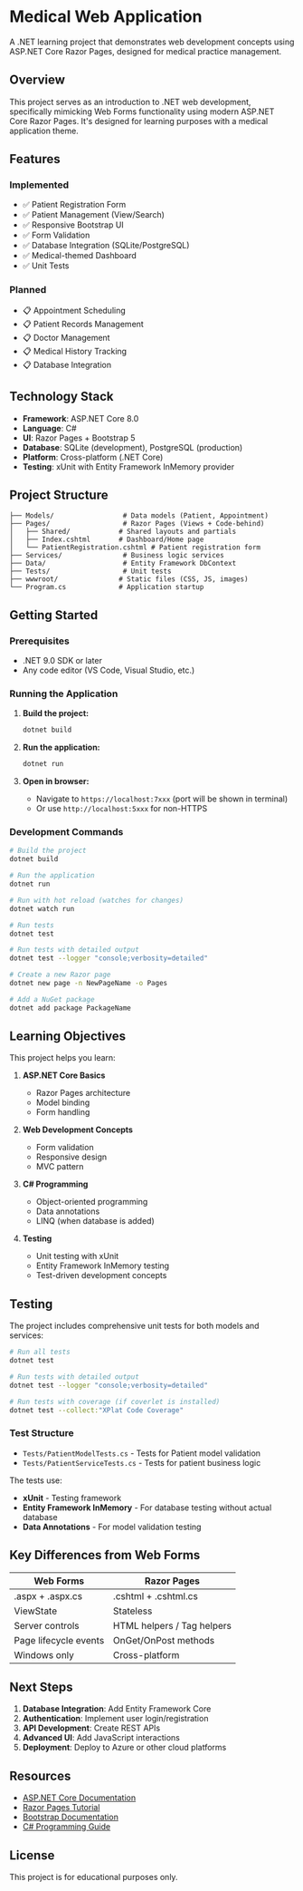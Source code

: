 # Medical Web Application

A .NET learning project that demonstrates web development concepts using ASP.NET Core Razor Pages, designed for medical practice management.

## Overview

This project serves as an introduction to .NET web development, specifically mimicking Web Forms functionality using modern ASP.NET Core Razor Pages. It's designed for learning purposes with a medical application theme.

## Features

### Implemented
- ✅ Patient Registration Form
- ✅ Patient Management (View/Search)
- ✅ Responsive Bootstrap UI
- ✅ Form Validation
- ✅ Database Integration (SQLite/PostgreSQL)
- ✅ Medical-themed Dashboard
- ✅ Unit Tests

### Planned
- 📋 Appointment Scheduling
- 📋 Patient Records Management  
- 📋 Doctor Management
- 📋 Medical History Tracking
- 📋 Database Integration

## Technology Stack

- **Framework**: ASP.NET Core 8.0
- **Language**: C#
- **UI**: Razor Pages + Bootstrap 5
- **Database**: SQLite (development), PostgreSQL (production)
- **Platform**: Cross-platform (.NET Core)
- **Testing**: xUnit with Entity Framework InMemory provider

## Project Structure

```
├── Models/                 # Data models (Patient, Appointment)
├── Pages/                  # Razor Pages (Views + Code-behind)
│   ├── Shared/            # Shared layouts and partials
│   ├── Index.cshtml       # Dashboard/Home page
│   └── PatientRegistration.cshtml # Patient registration form
├── Services/               # Business logic services
├── Data/                   # Entity Framework DbContext
├── Tests/                  # Unit tests
├── wwwroot/               # Static files (CSS, JS, images)
└── Program.cs             # Application startup
```

## Getting Started

### Prerequisites
- .NET 9.0 SDK or later
- Any code editor (VS Code, Visual Studio, etc.)

### Running the Application

1. **Build the project:**
   ```bash
   dotnet build
   ```

2. **Run the application:**
   ```bash
   dotnet run
   ```

3. **Open in browser:**
   - Navigate to `https://localhost:7xxx` (port will be shown in terminal)
   - Or use `http://localhost:5xxx` for non-HTTPS

### Development Commands

```bash
# Build the project
dotnet build

# Run the application
dotnet run

# Run with hot reload (watches for changes)
dotnet watch run

# Run tests
dotnet test

# Run tests with detailed output
dotnet test --logger "console;verbosity=detailed"

# Create a new Razor page
dotnet new page -n NewPageName -o Pages

# Add a NuGet package
dotnet add package PackageName
```

## Learning Objectives

This project helps you learn:

1. **ASP.NET Core Basics**
   - Razor Pages architecture
   - Model binding
   - Form handling

2. **Web Development Concepts**
   - Form validation
   - Responsive design
   - MVC pattern

3. **C# Programming**
   - Object-oriented programming
   - Data annotations
   - LINQ (when database is added)

4. **Testing**
   - Unit testing with xUnit
   - Entity Framework InMemory testing
   - Test-driven development concepts

## Testing

The project includes comprehensive unit tests for both models and services:

```bash
# Run all tests
dotnet test

# Run tests with detailed output
dotnet test --logger "console;verbosity=detailed"

# Run tests with coverage (if coverlet is installed)
dotnet test --collect:"XPlat Code Coverage"
```

### Test Structure
- `Tests/PatientModelTests.cs` - Tests for Patient model validation
- `Tests/PatientServiceTests.cs` - Tests for patient business logic

The tests use:
- **xUnit** - Testing framework
- **Entity Framework InMemory** - For database testing without actual database
- **Data Annotations** - For model validation testing

## Key Differences from Web Forms

| Web Forms | Razor Pages |
|-----------|-------------|
| .aspx + .aspx.cs | .cshtml + .cshtml.cs |
| ViewState | Stateless |
| Server controls | HTML helpers / Tag helpers |
| Page lifecycle events | OnGet/OnPost methods |
| Windows only | Cross-platform |

## Next Steps

1. **Database Integration**: Add Entity Framework Core
2. **Authentication**: Implement user login/registration
3. **API Development**: Create REST APIs
4. **Advanced UI**: Add JavaScript interactions
5. **Deployment**: Deploy to Azure or other cloud platforms

## Resources

- [ASP.NET Core Documentation](https://docs.microsoft.com/en-us/aspnet/core/)
- [Razor Pages Tutorial](https://docs.microsoft.com/en-us/aspnet/core/tutorials/razor-pages/)
- [Bootstrap Documentation](https://getbootstrap.com/docs/)
- [C# Programming Guide](https://docs.microsoft.com/en-us/dotnet/csharp/)

## License

This project is for educational purposes only.
